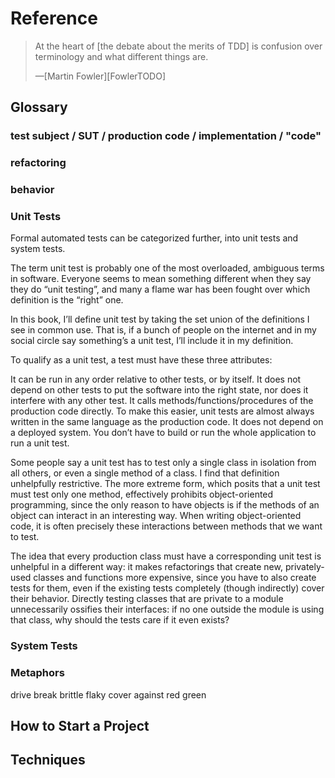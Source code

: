 # Reference

> At the heart of [the debate about the merits of TDD] is confusion over terminology and what different things are.
>
> —[Martin Fowler][FowlerTODO]

## Glossary

### test subject / SUT / production code / implementation / "code"
### refactoring
### behavior
### Unit Tests

Formal automated tests can be categorized further, into unit tests and system tests.

The term unit test is probably one of the most overloaded, ambiguous terms in software. Everyone seems to mean something different when they say they do “unit testing”, and many a flame war has been fought over which definition is the “right” one.

In this book, I’ll define unit test by taking the set union of the definitions I see in common use. That is, if a bunch of people on the internet and in my social circle say something’s a unit test, I’ll include it in my definition.

To qualify as a unit test, a test must have these three attributes:

It can be run in any order relative to other tests, or by itself. It does not depend on other tests to put the software into the right state, nor does it interfere with any other test.
It calls methods/functions/procedures of the production code directly. To make this easier, unit tests are almost always written in the same language as the production code.
It does not depend on a deployed system. You don’t have to build or run the whole application to run a unit test.

Some people say a unit test has to test only a single class in isolation from all others, or even a single method of a class. I find that definition unhelpfully restrictive. The more extreme form, which posits that a unit test must test only one method, effectively prohibits object-oriented programming, since the only reason to have objects is if the methods of an object can interact in an interesting way. When writing object-oriented code, it is often precisely these interactions between methods that we want to test.

The idea that every production class must have a corresponding unit test is unhelpful in a different way: it makes refactorings that create new, privately-used classes and functions more expensive, since you have to also create tests for them, even if the existing tests completely (though indirectly) cover their behavior. Directly testing classes that are private to a module unnecessarily ossifies their interfaces: if no one outside the module is using that class, why should the tests care if it even exists?

### System Tests

### Metaphors

drive
break
brittle
flaky
cover
against
red
green

## How to Start a Project

## Techniques
